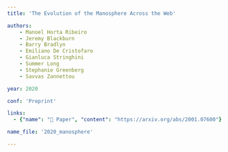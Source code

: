 ```yaml
---
title: 'The Evolution of the Manosphere Across the Web'

authors:
    - Manoel Horta Ribeiro
    - Jeremy Blackburn
    - Barry Bradlyn 
    - Emiliano De Cristofaro
    - Gianluca Stringhini
    - Summer Long
    - Stephanie Greenberg
    - Savvas Zannettou

year: 2020

conf: 'Preprint'

links:
  - {"name": "📜 Paper", "content": "https://arxiv.org/abs/2001.07600"}

name_file: '2020_manosphere'

---
```

